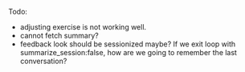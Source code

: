 Todo:


- adjusting exercise is not working well.
- cannot fetch summary?
- feedback look should be sessionized maybe? If we exit loop with summarize_session:false, how are we going to remember the last conversation?